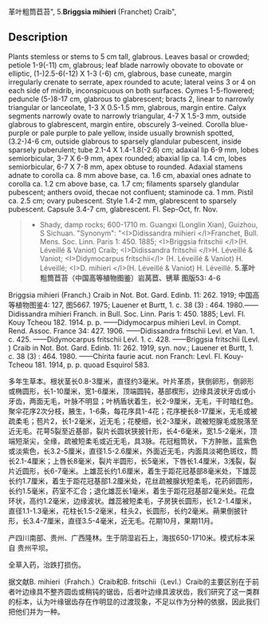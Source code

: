 革叶粗筒苣苔",
5.**Briggsia mihieri** (Franchet) Craib",

## Description
Plants stemless or stems to 5 cm tall, glabrous. Leaves basal or crowded; petiole 1-9(-11) cm, glabrous; leaf blade narrowly obovate to obovate or elliptic, (1-)2.5-6(-12) X 1-3 (-6) cm, glabrous, base cuneate, margin irregularly crenate to serrate, apex rounded to acute; lateral veins 3 or 4 on each side of midrib, inconspicuous on both surfaces. Cymes 1-5-flowered; peduncle (5-)8-17 cm, glabrous to glabrescent; bracts 2, linear to narrowly triangular or lanceolate, 1-3 X 0.5-1.5 mm, glabrous, margin entire. Calyx segments narrowly ovate to narrowly triangular, 4-7 X 1.5-3 mm, outside glabrous to glabrescent, margin entire, obscurely 3-veined. Corolla blue-purple or pale purple to pale yellow, inside usually brownish spotted, (3.2-)4-6 cm, outside glabrous to sparsely glandular pubescent, inside sparsely puberulent; tube 2.1-4 X 1.4-1.8(-2.6) cm; adaxial lip 6-9 mm, lobes semiorbicular, 3-7 X 6-9 mm, apex rounded; abaxial lip ca. 1.4 cm, lobes semiorbicular, 6-7 X 7-8 mm, apex obtuse to rounded. Adaxial stamens adnate to corolla ca. 8 mm above base, ca. 1.6 cm, abaxial ones adnate to corolla ca. 1.2 cm above base, ca. 1.7 cm; filaments sparsely glandular pubescent; anthers ovoid, thecae not confluent; staminode ca. 1 mm. Pistil ca. 2.5 cm; ovary pubescent. Style 1.4-2 mm, glabrescent to sparsely pubescent. Capsule 3.4-7 cm, glabrescent. Fl. Sep-Oct, fr. Nov.

> * Shady, damp rocks; 600-1710 m. Guangxi (Longlin Xian), Guizhou, S Sichuan.
  "Synonym": "&lt;I&gt;Didissandra mihieri &lt;/I&gt;Franchet, Bull. Mens. Soc. Linn. Paris 1: 450. 1885; &lt;I&gt;Briggsia fritschii &lt;/I&gt;(H. Léveillé &amp; Vaniot) Craib; &lt;I&gt;Didissandra fritschii &lt;/I&gt;H. Léveillé &amp; Vaniot; &lt;I&gt;Didymocarpus fritschii&lt;/I&gt; (H. Léveillé &amp; Vaniot) H. Léveillé; &lt;I&gt;D. mihieri &lt;/I&gt;(H. Léveillé &amp; Vaniot) H. Léveillé.
**5.革叶粗筒苣苔（中国高等植物图鉴）岩莴苣、锈草 图版53: 4-6**

Briggsia mihieri (Franch.) Craib in Not. Bot. Gard. Edinb. 11: 262. 1919; 中国高等植物图鉴4: 127, 图5667. 1975; Lauener et Burtt, 1. c. 38 (3) : 464. 1980.——Didissandra mihieri Franch. in Bull. Soc. Linn. Paris 1: 450. 1885; Levl. Fl. Kouy Tcheou 182. 1914. p. p. ——Didymocarpus mihieri Levl. in Compt. Rend. Assoc. France 34: 427. 1906. ——Didissandra fritschii Levl. et Van. 1. c. 425. ——Didymocarpus fritschii Levl. 1. c. 428. ——Briggsia fritschii (Levl. ) Craib in Not. Bot. Gard. Edinb. 11: 262. 1919, syn. nov.; Lauener et Burtt, 1. c. 38 (3) : 464. 1980. ——Chirita faurie acut. non Franch: Levl. Fl. Kouy-Tcheou 181. 1914, p. p. quoad Esquirol 583.

多年生草本。根状茎长0.8-3厘米，直径约3毫米。叶片革质，狭倒卵形，倒卵形或椭圆形，长1-10厘米，宽1-6厘米，顶端圆钝，基部楔形，边缘具波状牙齿或小牙齿，两面无毛，叶脉不明显；叶柄盾状着生，长2-9厘米，无毛，干时暗红色。聚伞花序2次分枝，腋生，1-6条，每花序具1-4花；花序梗长8-17厘米，无毛或被疏柔毛；苞片2，长1-2毫米，近无毛；花梗细，长2-3厘米，疏被短腺毛或脱落至近无毛。花萼5裂至近基部，裂片长圆状狭披针形，长4-6毫米，宽1.5-2毫米，顶端短渐尖，全缘，疏被短柔毛或近无毛，具3脉。花冠粗筒状，下方肿胀，蓝紫色或淡紫色，长3.2-5厘米，直径1.5-2.6厘米，外面近无毛，内面具淡褐色斑纹，筒长2.1-4厘米；上唇长8毫米，裂片半圆形，长5毫米，下唇长1.4厘米，3浅裂，裂片近圆形，长6-7毫米。上雄蕊长约1.6厘米，着生于距花冠基部8毫米处，下雄蕊长约1.7厘米，着生于距花冠基部1.2厘米处，花丝疏被腺状短柔毛，花药卵圆形，长约1.5毫米，药室不汇合；退化雄蕊长1毫米，着生于距花冠基部2毫米处。花盘环状，高约1.2毫米，边缘波状。雌蕊被短柔毛，子房狭长圆形，长1.2-1.4厘米，直径1.1-1.3毫米，花柱长1.5-2毫米，柱头2，长圆形，长约2毫米。蒴果倒披针形，长3.4-7厘米，直径3.5-4毫米，近无毛。花期10月，果期11月。

产四川南部、贵州、广西隆林。生于阴湿岩石上，海拔650-1710米。模式标本采自 贵州平坝。

全草入药，治跌打损伤。

据文献B. mihieri（Frahch.）Craib和B. fritschii（Levl.）Craib的主要区别在于前者叶边缘具不整齐圆齿或稍钝的锯齿，后者叶边缘具波状齿，我们研究了这一类群的标本，认为叶缘锯齿存在作明显的过渡现象，不足以作为分种的依据，因此我们把他们并为一种。
